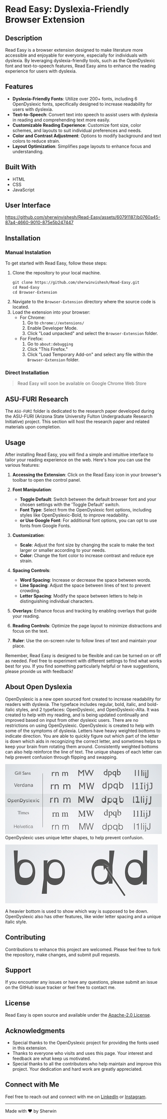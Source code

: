 # Read Easy: Dyslexia-Friendly Browser Extension

## Description

Read Easy is a browser extension designed to make literature more accessible and enjoyable for everyone, especially for individuals with dyslexia. By leveraging dyslexia-friendly tools, such as the OpenDyslexic font and text-to-speech features, Read Easy aims to enhance the reading experience for users with dyslexia.

## Features

- **Dyslexia-Friendly Fonts**: Utilize over 200+ fonts, including 6 OpenDyslexic fonts, specifically designed to increase readability for users with dyslexia.
- **Text-to-Speech**: Convert text into speech to assist users with dyslexia in reading and comprehending text more easily.
- **Customizable Reading Experience**: Customize font size, color schemes, and layouts to suit individual preferences and needs.
- **Color and Contrast Adjustment**: Options to modify background and text colors to reduce strain.
- **Layout Optimization**: Simplifies page layouts to enhance focus and understanding.



## Built With

- HTML
- CSS
- JavaScript

## User Interface



https://github.com/sherwinvishesh/Read-Easy/assets/60791187/b0760a45-87a4-4660-9010-875e5b247447



## Installation

### Manual Instalation
To get started with Read Easy, follow these steps:

1. Clone the repository to your local machine.
   ```
   git clone https://github.com/sherwinvishesh/Read-Easy.git
   cd Read-Easy
   cd Browser-Extension
   ```
2. Navigate to the `Browser-Extension` directory where the source code is located.
3. Load the extension into your browser:
   - For Chrome:
     1. Go to `chrome://extensions/`
     2. Enable Developer Mode.
     3. Click "Load unpacked" and select the `Browser-Extension` folder.
   - For Firefox:
     1. Go to `about:debugging`
     2. Click "This Firefox."
     3. Click "Load Temporary Add-on" and select any file within the `Browser-Extension` folder.

### Direct Installation
> Read Easy will soon be available on Google Chrome Web Store

## ASU-FURI Research
The `ASU-FURI` folder is dedicated to the research paper developed during the ASU-FURI (Arizona State University Fulton Undergraduate Research Initiative) project. This section will host the research paper and related materials upon completion.


## Usage

After installing Read Easy, you will find a simple and intuitive interface to tailor your reading experience on the web. Here's how you can use the various features:

1. **Accessing the Extension**: Click on the Read Easy icon in your browser's toolbar to open the control panel.

2. **Font Manipulation**: 
   - **Toggle Default**: Switch between the default browser font and your chosen settings with the 'Toggle Default' switch.
   - **Font Type**: Select from the OpenDyslexic font options, including styles like OpenDyslexic-Bold, to improve readability.
   - **or Use Google Font**: For additional font options, you can opt to use fonts from Google Fonts.

3. **Customization**: 
   - **Scale**: Adjust the font size by changing the scale to make the text larger or smaller according to your needs.
   - **Color**: Change the font color to increase contrast and reduce eye strain.

4. **Spacing Controls**: 
   - **Word Spacing**: Increase or decrease the space between words.
   - **Line Spacing**: Adjust the space between lines of text to prevent crowding.
   - **Letter Spacing**: Modify the space between letters to help in distinguishing individual characters.

5. **Overlays**: Enhance focus and tracking by enabling overlays that guide your reading.

6. **Reading Controls**: Optimize the page layout to minimize distractions and focus on the text.

7. **Ruler**: Use the on-screen ruler to follow lines of text and maintain your place.

Remember, Read Easy is designed to be flexible and can be turned on or off as needed. Feel free to experiment with different settings to find what works best for you. If you find something particularly helpful or have suggestions, please provide us with feedback!



## About Open Dyslexia
OpenDyslexic is a new open sourced font created to increase readability for readers with dyslexia. The typeface includes regular, bold, italic, and bold-italic styles, and 2 typefaces: OpenDyslexic, and OpenDyslexic-Alta. It was created to help with my reading, and is being updated continually and improved based on input from other dyslexic users. There are no restrictions on using OpenDyslexic. OpenDyslexic is created to help with some of the symptoms of dyslexia. Letters have heavy weighted bottoms to indicate direction. You are able to quickly figure out which part of the letter is down which aids in recognizing the correct letter, and sometimes helps to keep your brain from rotating them around. Consistently weighted bottoms can also help reinforce the line of text. The unique shapes of each letter can help prevent confusion through flipping and swapping. 

![FC1](/Public/font-compare.png)
OpenDyslexic uses unique letter shapes, to help prevent confusion.

![FC2](/Public/rotate.png)

A heavier bottom is used to show which way is supposed to be down. OpenDyslexic also has other features, like wider letter spacing and a unique italic style.



## Contributing

Contributions to enhance this project are welcomed. Please feel free to fork the repository, make changes, and submit pull requests.

## Support

If you encounter any issues or have any questions, please submit an issue on the GitHub issue tracker or feel free to contact me.


## License

Read Easy is open source and available under the [Apache-2.0 License](LICENSE).

## Acknowledgments

- Special thanks to the OpenDyslexic project for providing the fonts used in this extension.
- Thanks to everyone who visits and uses this page. Your interest and feedback are what keep us motivated.
- Special thanks to all the contributors who help maintain and improve this project. Your dedication and hard work are greatly appreciated.

## Connect with Me

Feel free to reach out and connect with me on [LinkedIn](https://www.linkedin.com/in/sherwinvishesh) or [Instagram](https://www.instagram.com/sherwinvishesh/).

---

Made with ❤️ by Sherwin
